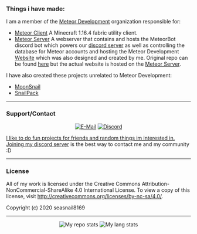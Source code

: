 ### **Things i have made:**

I am a member of the [Meteor Development](https://github.com/MeteorDevelopment) organization responsible for:
- [Meteor Client](https://github.com/MeteorDevelopment/meteor-client) A Minecraft 1.16.4 fabric utility client.
- [Meteor Server](https://github.com/MeteorDevelopment/meteor-server) A webserver that contains and hosts the MeteorBot discord bot which powers our [discord server](https://meteorclient.com/discord) as well as controlling the database for Meteor accounts and hosting the Meteor Development [Website](https://meteorclient.com) which was also designed and created by me. Original repo can be found [here](https://github.com/seasnail8169/meteor-website) but the actual website is hosted on the [Meteor Server](https://github.com/MeteorDevelopment/meteor-server).

I have also created these projects unrelated to Meteor Development:
- [MoonSnail](https://github.com/seasnail8169/MoonSnail)
- [SnailPack](https://github.com/seasnail8169/SnailPack)
-----

### **Support/Contact**
<p align="center">
<a href="mailto:snailcorp@gmail.com"><img alt="E-Mail" src="https://img.shields.io/badge/Email-snailcorp@gmail.com-blue?style=flat-square&logo=gmail"></a>
<a href="https://discord.com/invite/Pta3APY"><img alt="Discord" src="https://img.shields.io/badge/Discord-seasnail's shell-blue?style=flat-square&logo=discord"</a>
</p>

I like to do fun projects for friends and random things im interested in. Joining my [discord server](https://discord.com/invite/Pta3APY) is the best way to contact me and my community :D

-----

### **License**
All of my work is licensed under the Creative Commons Attribution-NonCommercial-ShareAlike 4.0 International License.
To view a copy of this license, visit http://creativecommons.org/licenses/by-nc-sa/4.0/.

Copyright (c) 2020 seasnail8169

-----

<p align="center">
<img alt="My repo stats" src="https://github-readme-stats.vercel.app/api?username=seasnail8169&show_icons=true&theme=radical">
<img alt="My lang stats" src="https://github-readme-stats.vercel.app/api/top-langs/?username=seasnail8169&theme=radical" />
</p>

